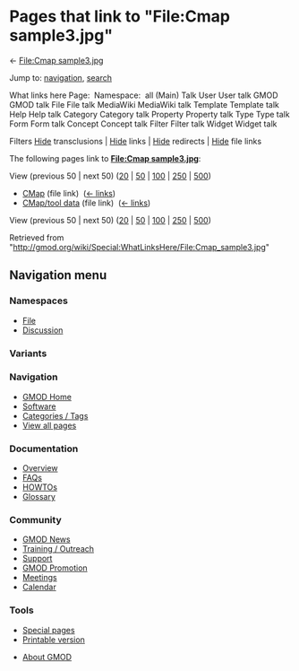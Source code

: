 <div id="mw-page-base" class="noprint">

</div>

<div id="mw-head-base" class="noprint">

</div>

<div id="content" class="mw-body" role="main">

<span id="top"></span>

<div id="mw-js-message" style="display:none;">

</div>



# <span dir="auto">Pages that link to "File:Cmap sample3.jpg"</span>

<div id="bodyContent">

<div id="contentSub">

← [File:Cmap
sample3.jpg](/wiki/File:Cmap_sample3.jpg "File:Cmap sample3.jpg")

</div>

<div id="jump-to-nav" class="mw-jump">

Jump to: [navigation](#mw-navigation), [search](#p-search)

</div>

<div id="mw-content-text">

What links here Page:  Namespace:  all (Main) Talk User User talk GMOD
GMOD talk File File talk MediaWiki MediaWiki talk Template Template talk
Help Help talk Category Category talk Property Property talk Type Type
talk Form Form talk Concept Concept talk Filter Filter talk Widget
Widget talk

Filters
[Hide](/mediawiki/index.php?title=Special:WhatLinksHere/File:Cmap_sample3.jpg&hidetrans=1 "Special:WhatLinksHere/File:Cmap sample3.jpg")
transclusions \|
[Hide](/mediawiki/index.php?title=Special:WhatLinksHere/File:Cmap_sample3.jpg&hidelinks=1 "Special:WhatLinksHere/File:Cmap sample3.jpg")
links \|
[Hide](/mediawiki/index.php?title=Special:WhatLinksHere/File:Cmap_sample3.jpg&hideredirs=1 "Special:WhatLinksHere/File:Cmap sample3.jpg")
redirects \|
[Hide](/mediawiki/index.php?title=Special:WhatLinksHere/File:Cmap_sample3.jpg&hideimages=1 "Special:WhatLinksHere/File:Cmap sample3.jpg")
file links

The following pages link to **[File:Cmap
sample3.jpg](/wiki/File:Cmap_sample3.jpg "File:Cmap sample3.jpg")**:

View (previous 50 \| next 50)
([20](/mediawiki/index.php?title=Special:WhatLinksHere/File:Cmap_sample3.jpg&limit=20 "Special:WhatLinksHere/File:Cmap sample3.jpg")
\|
[50](/mediawiki/index.php?title=Special:WhatLinksHere/File:Cmap_sample3.jpg&limit=50 "Special:WhatLinksHere/File:Cmap sample3.jpg")
\|
[100](/mediawiki/index.php?title=Special:WhatLinksHere/File:Cmap_sample3.jpg&limit=100 "Special:WhatLinksHere/File:Cmap sample3.jpg")
\|
[250](/mediawiki/index.php?title=Special:WhatLinksHere/File:Cmap_sample3.jpg&limit=250 "Special:WhatLinksHere/File:Cmap sample3.jpg")
\|
[500](/mediawiki/index.php?title=Special:WhatLinksHere/File:Cmap_sample3.jpg&limit=500 "Special:WhatLinksHere/File:Cmap sample3.jpg"))

- [CMap](/wiki/CMap "CMap") (file link) ‎
  <span class="mw-whatlinkshere-tools">([←
  links](/mediawiki/index.php?title=Special:WhatLinksHere&target=CMap "Special:WhatLinksHere"))</span>
- [CMap/tool data](/wiki/CMap/tool_data "CMap/tool data") (file link) ‎
  <span class="mw-whatlinkshere-tools">([←
  links](/mediawiki/index.php?title=Special:WhatLinksHere&target=CMap%2Ftool+data "Special:WhatLinksHere"))</span>

View (previous 50 \| next 50)
([20](/mediawiki/index.php?title=Special:WhatLinksHere/File:Cmap_sample3.jpg&limit=20 "Special:WhatLinksHere/File:Cmap sample3.jpg")
\|
[50](/mediawiki/index.php?title=Special:WhatLinksHere/File:Cmap_sample3.jpg&limit=50 "Special:WhatLinksHere/File:Cmap sample3.jpg")
\|
[100](/mediawiki/index.php?title=Special:WhatLinksHere/File:Cmap_sample3.jpg&limit=100 "Special:WhatLinksHere/File:Cmap sample3.jpg")
\|
[250](/mediawiki/index.php?title=Special:WhatLinksHere/File:Cmap_sample3.jpg&limit=250 "Special:WhatLinksHere/File:Cmap sample3.jpg")
\|
[500](/mediawiki/index.php?title=Special:WhatLinksHere/File:Cmap_sample3.jpg&limit=500 "Special:WhatLinksHere/File:Cmap sample3.jpg"))

</div>

<div class="printfooter">

Retrieved from
"<http://gmod.org/wiki/Special:WhatLinksHere/File:Cmap_sample3.jpg>"

</div>

<div id="catlinks" class="catlinks catlinks-allhidden">

</div>

<div class="visualClear">

</div>

</div>

</div>

<div id="mw-navigation">

## Navigation menu

<div id="mw-head">



<div id="left-navigation">

<div id="p-namespaces" class="vectorTabs" role="navigation"
aria-labelledby="p-namespaces-label">

### Namespaces

- <span id="ca-nstab-image"><a href="/wiki/File:Cmap_sample3.jpg" accesskey="c"
  title="View the file page [c]">File</a></span>
- <span id="ca-talk"><a
  href="/mediawiki/index.php?title=File_talk:Cmap_sample3.jpg&amp;action=edit&amp;redlink=1"
  accesskey="t"
  title="Discussion about the content page [t]">Discussion</a></span>

</div>

<div id="p-variants" class="vectorMenu emptyPortlet" role="navigation"
aria-labelledby="p-variants-label">

### 

### Variants[](#)

<div class="menu">

</div>

</div>

</div>





</div>

</div>

</div>

<div id="mw-panel">

<div id="p-logo" role="banner">

<a href="/wiki/Main_Page"
style="background-image: url(http://gmod.org/images/GMOD-cogs.png);"
title="Visit the main page"></a>

</div>

<div id="p-Navigation" class="portal" role="navigation"
aria-labelledby="p-Navigation-label">

### Navigation

<div class="body">

- <span id="n-GMOD-Home">[GMOD Home](/wiki/Main_Page)</span>
- <span id="n-Software">[Software](/wiki/GMOD_Components)</span>
- <span id="n-Categories-.2F-Tags">[Categories /
  Tags](/wiki/Categories)</span>
- <span id="n-View-all-pages">[View all
  pages](/wiki/Special:AllPages)</span>

</div>

</div>

<div id="p-Documentation" class="portal" role="navigation"
aria-labelledby="p-Documentation-label">

### Documentation

<div class="body">

- <span id="n-Overview">[Overview](/wiki/Overview)</span>
- <span id="n-FAQs">[FAQs](/wiki/Category:FAQ)</span>
- <span id="n-HOWTOs">[HOWTOs](/wiki/Category:HOWTO)</span>
- <span id="n-Glossary">[Glossary](/wiki/Glossary)</span>

</div>

</div>

<div id="p-Community" class="portal" role="navigation"
aria-labelledby="p-Community-label">

### Community

<div class="body">

- <span id="n-GMOD-News">[GMOD News](/wiki/GMOD_News)</span>
- <span id="n-Training-.2F-Outreach">[Training /
  Outreach](/wiki/Training_and_Outreach)</span>
- <span id="n-Support">[Support](/wiki/Support)</span>
- <span id="n-GMOD-Promotion">[GMOD
  Promotion](/wiki/GMOD_Promotion)</span>
- <span id="n-Meetings">[Meetings](/wiki/Meetings)</span>
- <span id="n-Calendar">[Calendar](/wiki/Calendar)</span>

</div>

</div>

<div id="p-tb" class="portal" role="navigation"
aria-labelledby="p-tb-label">

### Tools

<div class="body">

- <span id="t-specialpages"><a href="/wiki/Special:SpecialPages" accesskey="q"
  title="A list of all special pages [q]">Special pages</a></span>
- <span id="t-print"><a
  href="/mediawiki/index.php?title=Special:WhatLinksHere/File:Cmap_sample3.jpg&amp;printable=yes"
  rel="alternate" accesskey="p"
  title="Printable version of this page [p]">Printable version</a></span>

</div>

</div>

</div>

</div>

<div id="footer" role="contentinfo">

- <span id="footer-places-about">[About
  GMOD](/wiki/GMOD:About "GMOD:About")</span>

<!-- -->






</div>
